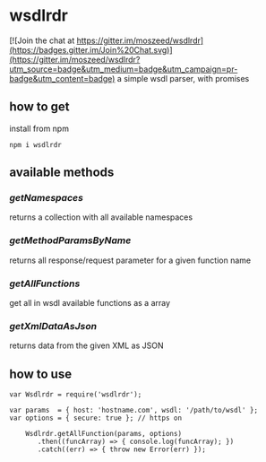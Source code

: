 wsdlrdr
===================

[![Join the chat at https://gitter.im/moszeed/wsdlrdr](https://badges.gitter.im/Join%20Chat.svg)](https://gitter.im/moszeed/wsdlrdr?utm_source=badge&utm_medium=badge&utm_campaign=pr-badge&utm_content=badge)
a simple wsdl parser, with promises

## how to get
install from npm

    npm i wsdlrdr

## available methods
### *getNamespaces*
returns a collection with all available namespaces
### *getMethodParamsByName*
returns all response/request parameter for a given function name
### *getAllFunctions*
get all in wsdl available functions as a array
### *getXmlDataAsJson*
returns data from the given XML as JSON

## how to use

	var Wsdlrdr = require('wsdlrdr');

    var params  = { host: 'hostname.com', wsdl: '/path/to/wsdl' };
    var options = { secure: true }; // https on

		Wsdlrdr.getAllFunction(params, options)
           .then((funcArray) => { console.log(funcArray); })
           .catch((err) => { throw new Error(err) });
